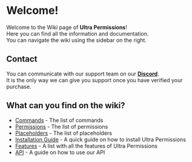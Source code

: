 # Welcome!
Welcome to the Wiki page of **Ultra Permissions**! 
<br>
Here you can find all the information and documentation. 
<br>
You can navigate the wiki using the sidebar on the right.
<br>

## Contact
You can communicate with our support team on our **[Discord](https://discord.gg/3JuHDm8)**. 
<br>
It is the only way we can give you support once you have verified your purchase.
<br>

## What can you find on the wiki?
- [Commands](./overview/commands) - The list of commands
- [Permissions](./overview/permissions) - The list of permissions
- [Placeholders](./overview/placeholders) - The list of placeholders
- [Installation Guide](./installation) - A quick guide on how to install Ultra Permissions
- [Features](./features) - A list with all the features of Ultra Permissions
- [API](./api) - A guide on how to use our API
